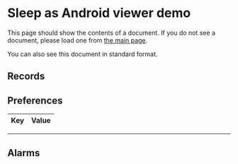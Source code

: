 # Sleep as Android viewer demo

This page should show the contents of a document.  If you do not see a document, please load one from [the main page](../../).

You can also see <a id="diary-standard-link">this document in standard format</a>.

## Records

<template class="diary-element" name="records"><div>

<h3>Timing</h3>
<dl>
<dt>ID</dt>
<dd class="diary-element" name="Id"></dd>
<dt>Timezone</dt>
<dd class="diary-element" name="Tz"></dd>
<dt>Sleep time</dt>
<dd>
<span class="diary-element" name="From"><span class="diary-element" name="string"></span></span>
-
<span class="diary-element diary-date" name="start"></span>
</dd>
<dt>Wake time</dt>
<dd>
<span class="diary-element" name="To"><span class="diary-element" name="string"></span></span>
-
<span class="diary-element diary-date" name="end"></span>
</dd>
<dt>Next scheduled sleep tracking terminating alarm</dt>
<dd>
<span class="diary-element" name="Sched"><span class="diary-element" name="string"></span></span>
-
<span class="diary-element diary-date" name="alarm"></span>
</dd>
<dt>Hours between sleep and wake times</dt>
<dd class="diary-element" name="Hours"></dd>
</dl>

<h3>Description</h3>
<dl>
<dt>Rating</dt>
<dd class="diary-element" name="Rating"></dd>
<dt>Comments</dt>
<dd class="diary-element" name="Comment-without"></dd>
<dt>Tags</dt>
<dd class="diary-element" name="Comment-tags"></dd>
<dt>Number of seconds where snoring was detected</dt>
<dd class="diary-element" name="Snore"></dd>
<dt>Average noise level during the night</dt>
<dd class="diary-element" name="Noise"></dd>
<dt>Total sleep cycles</dt>
<dd class="diary-element" name="Cycles"></dd>
<dt>Percentage of time spent in deep sleep</dt>
<dd class="diary-element" name="DeepSleep"></dd>
</dl>

<h3>Other</h3>
<dl>
<dt>Amount of time spent awake</dt>
<dd class="diary-element duration" name="LenAdjust"></dd>
<dt>Geolocation</dt>
<dd class="diary-element" name="Geo"></dd>
</dl>

<div style="float:left;margin-right:1em">
<h4 style="text-align:center">Measurements</h4>
<table>
<thead>
<tr>
<th>Time</th>
<th>Activity</th>
<th>Noise</th>
</tr>
</thead>
<tbody>
<template class="diary-element" name="times">
<tr>
<td><span class="diary-element" name="hours"></span>:<span class="diary-element" name="minutes"></span></td>
<td class="diary-element" name="actigraphy"></td>
<td class="diary-element" name="noise"></td>
</tr>
</template>
</tbody>
</table>
</div>

<div style="float:left">
<h4 style="text-align:center">Events</h4>
<table>
<thead>
<tr>
<th>Time</th>
<th>Label</th>
<th>Value</th>
</tr>
</thead>
<tbody>
<template class="diary-element" name="events">
<tr>
<td class="diary-element" name="timestamp"></td>
<td class="diary-element" name="label"></td>
<td class="diary-element" name="value"></td>
</tr>
</template>
</tbody>
</table>
</div>

<hr style="clear:both">

</div></template>

## Preferences

<table class="diary-element diary-is-list" name="prefs">
<thead>
<tr>
<th>Key</th>
<th>Value</th>
</tr>
</thead>
<tbody>
<template class="diary-list">
<tr>
<td class="diary-key"></td>
<td class="diary-value"></td>
</tr>
</template>
</tbody>
</table>

<hr>

## Alarms

<pre class="diary-element diary-json" name="alarms"></pre>

<script src="../../sleep-diary-formats.js"></script>
<script src="../demo.js"></script>
